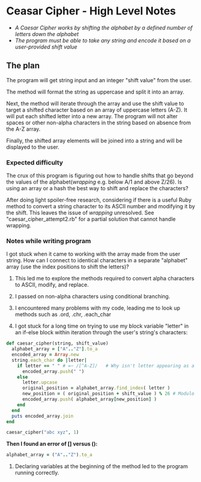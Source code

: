# Ceasar Cipher - High Level Notes

* _A Caesar Cipher works by shifting the alphabet by a defined number of letters down the alphabet_
* _The program must be able to take any string and encode it based on a user-provided shift value_

## The plan

The program will get string input and an integer "shift value" from the user.

The method will format the string as uppercase and split it into an array.

Next, the method will iterate through the array and use the shift value to target a shifted character based on an array of uppercase letters (A-Z). It will put each shifted letter into a new array. The program will not alter spaces or other non-alpha characters in the string based on absence from the A-Z array.

Finally, the shifted array elements will be joined into a string and will be displayed to the user.


### Expected difficulty

The crux of this program is figuring out how to handle shifts that go beyond the values of the alphabet(_wrapping_ e.g. below A/1 and above Z/26). Is using an array or a hash the best way to shift and replace the characters?

After doing light spoiler-free research, considering if there is a useful Ruby method to convert a string character to its ASCII number and modifying it by the shift. This leaves the issue of _wrapping_ unresolved. See "caesar_cipher_attempt2.rb" for a partial solution that cannot handle wrapping.

### Notes while writing program

I got stuck when it came to working with the array made from the user string. How can I connect to identical characters in a separate "alphabet" array (use the index positions to shift the letters)?

1. This led me to explore the methods required to convert alpha characters to ASCII, modify, and replace.

1. I passed on non-alpha characters using conditional branching.

1. I encountered many problems with my code, leading me to look up methods such as .ord, .chr, .each_char

1. I got stuck for a long time on trying to use my block variable "letter" in an if-else block within iteration through the user's string's characters:

```ruby
def caesar_cipher(string, shift_value)
  alphabet_array = ["A".."Z"].to_a
  encoded_array = Array.new
  string.each_char do |letter|
    if letter == " " # =~ /[^A-Z]/   # Why isn't letter appearing as a variable in Atom???
      encoded_array.push(" ")
    else
      letter.upcase
      original_position = alphabet_array.find_index( letter )
      new_position = ( original_position + shift_value ) % 26 # Modulo 26 to handle wrapping?
      encoded_array.push( alphabet_array[new_position] )
    end
  end
  puts encoded_array.join
end

caesar_cipher("abc xyz", 1)
```
**Then I found an error of [] versus ():**
```ruby
alphabet_array = ("A".."Z").to_a
```

1. Declaring variables at the beginning of the method led to the program running correctly.
